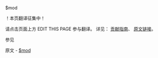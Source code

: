  $mod

 ！本页翻译征集中！

请点击页面上方 EDIT THIS PAGE 参与翻译。
详见：
[贡献指南]( https://github.com/JinMuInfo/MongoDB-Manual-zh/blob/master/CONTRIBUTING.md )、
[原文链接](  https://docs.mongodb.com/manual/reference/operator/query/mod/  )。

 参见

原文 - [$mod]( https://docs.mongodb.com/manual/reference/operator/query/mod/ )

